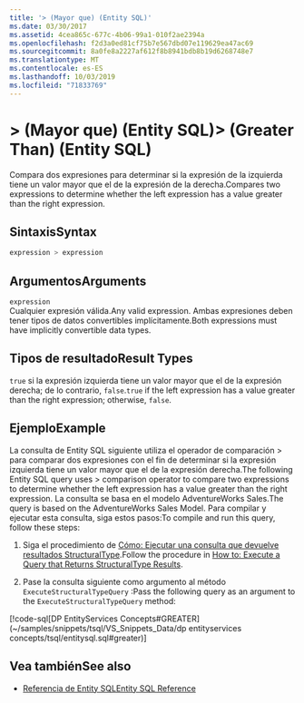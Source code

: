 ```yaml
---
title: '> (Mayor que) (Entity SQL)'
ms.date: 03/30/2017
ms.assetid: 4cea865c-677c-4b06-99a1-010f2ae2394a
ms.openlocfilehash: f2d3a0ed81cf75b7e567dbd07e119629ea47ac69
ms.sourcegitcommit: 8a0fe8a2227af612f8b8941bdb8b19d6268748e7
ms.translationtype: MT
ms.contentlocale: es-ES
ms.lasthandoff: 10/03/2019
ms.locfileid: "71833769"
---
```

# <a name="-greater-than-entity-sql"></a><span data-ttu-id="5e032-102">> (Mayor que) (Entity SQL)</span><span class="sxs-lookup"><span data-stu-id="5e032-102">> (Greater Than) (Entity SQL)</span></span>
<span data-ttu-id="5e032-103">Compara dos expresiones para determinar si la expresión de la izquierda tiene un valor mayor que el de la expresión de la derecha.</span><span class="sxs-lookup"><span data-stu-id="5e032-103">Compares two expressions to determine whether the left expression has a value greater than the right expression.</span></span>  
  
## <a name="syntax"></a><span data-ttu-id="5e032-104">Sintaxis</span><span class="sxs-lookup"><span data-stu-id="5e032-104">Syntax</span></span>  
  
```sql  
expression > expression  
```  
  
## <a name="arguments"></a><span data-ttu-id="5e032-105">Argumentos</span><span class="sxs-lookup"><span data-stu-id="5e032-105">Arguments</span></span>  
 `expression`  
 <span data-ttu-id="5e032-106">Cualquier expresión válida.</span><span class="sxs-lookup"><span data-stu-id="5e032-106">Any valid expression.</span></span> <span data-ttu-id="5e032-107">Ambas expresiones deben tener tipos de datos convertibles implícitamente.</span><span class="sxs-lookup"><span data-stu-id="5e032-107">Both expressions must have implicitly convertible data types.</span></span>  
  
## <a name="result-types"></a><span data-ttu-id="5e032-108">Tipos de resultado</span><span class="sxs-lookup"><span data-stu-id="5e032-108">Result Types</span></span>  
 <span data-ttu-id="5e032-109">`true` si la expresión izquierda tiene un valor mayor que el de la expresión derecha; de lo contrario, `false`.</span><span class="sxs-lookup"><span data-stu-id="5e032-109">`true` if the left expression has a value greater than the right expression; otherwise, `false`.</span></span>  
  
## <a name="example"></a><span data-ttu-id="5e032-110">Ejemplo</span><span class="sxs-lookup"><span data-stu-id="5e032-110">Example</span></span>  
 <span data-ttu-id="5e032-111">La consulta de Entity SQL siguiente utiliza el operador de comparación > para comparar dos expresiones con el fin de determinar si la expresión izquierda tiene un valor mayor que el de la expresión derecha.</span><span class="sxs-lookup"><span data-stu-id="5e032-111">The following Entity SQL query uses > comparison operator to compare two expressions to determine whether the left expression has a value greater than the right expression.</span></span> <span data-ttu-id="5e032-112">La consulta se basa en el modelo AdventureWorks Sales.</span><span class="sxs-lookup"><span data-stu-id="5e032-112">The query is based on the AdventureWorks Sales Model.</span></span> <span data-ttu-id="5e032-113">Para compilar y ejecutar esta consulta, siga estos pasos:</span><span class="sxs-lookup"><span data-stu-id="5e032-113">To compile and run this query, follow these steps:</span></span>  
  
1. <span data-ttu-id="5e032-114">Siga el procedimiento de [Cómo: Ejecutar una consulta que devuelve resultados StructuralType](../how-to-execute-a-query-that-returns-structuraltype-results.md).</span><span class="sxs-lookup"><span data-stu-id="5e032-114">Follow the procedure in [How to: Execute a Query that Returns StructuralType Results](../how-to-execute-a-query-that-returns-structuraltype-results.md).</span></span>  
  
2. <span data-ttu-id="5e032-115">Pase la consulta siguiente como argumento al método `ExecuteStructuralTypeQuery` :</span><span class="sxs-lookup"><span data-stu-id="5e032-115">Pass the following query as an argument to the `ExecuteStructuralTypeQuery` method:</span></span>  
  
 [!code-sql[DP EntityServices Concepts#GREATER](~/samples/snippets/tsql/VS_Snippets_Data/dp entityservices concepts/tsql/entitysql.sql#greater)]  
  
## <a name="see-also"></a><span data-ttu-id="5e032-116">Vea también</span><span class="sxs-lookup"><span data-stu-id="5e032-116">See also</span></span>

- [<span data-ttu-id="5e032-117">Referencia de Entity SQL</span><span class="sxs-lookup"><span data-stu-id="5e032-117">Entity SQL Reference</span></span>](entity-sql-reference.md)
